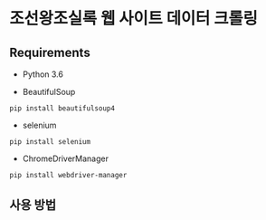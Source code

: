# 조선왕조실록 웹 사이트 데이터 크롤링



## Requirements

* Python 3.6

* BeautifulSoup
```
pip install beautifulsoup4
```
* selenium
```
pip install selenium
```
* ChromeDriverManager
```
pip install webdriver-manager
```

## 사용 방법


 
